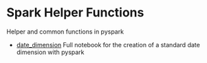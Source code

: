 # Spark Helper Functions
Helper and common functions in pyspark 

- [date_dimension](spark_helper_functions/date_dimension.ipynb)
  Full notebook for the creation of a standard date dimension with pyspark
